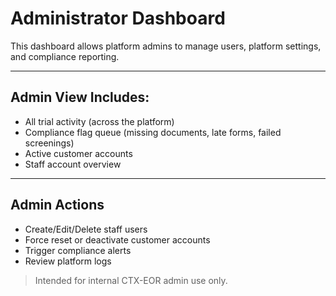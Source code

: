 # Administrator Dashboard

This dashboard allows platform admins to manage users, platform settings, and compliance reporting.

---

## Admin View Includes:

- All trial activity (across the platform)
- Compliance flag queue (missing documents, late forms, failed screenings)
- Active customer accounts
- Staff account overview

---

## Admin Actions

- Create/Edit/Delete staff users
- Force reset or deactivate customer accounts
- Trigger compliance alerts
- Review platform logs

> Intended for internal CTX-EOR admin use only.
